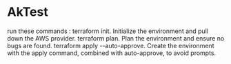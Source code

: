 # AkTest

run these commands : 
terraform init. Initialize the environment and pull down the AWS provider.
terraform plan. Plan the environment and ensure no bugs are found.
terraform apply --auto-approve. Create the environment with the apply command, combined with auto-approve, to avoid prompts.
